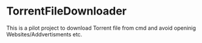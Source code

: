 # TorrentFileDownloader

This is a pilot project to download Torrent file from cmd and avoid openinig Websites/Addvertisments etc.
